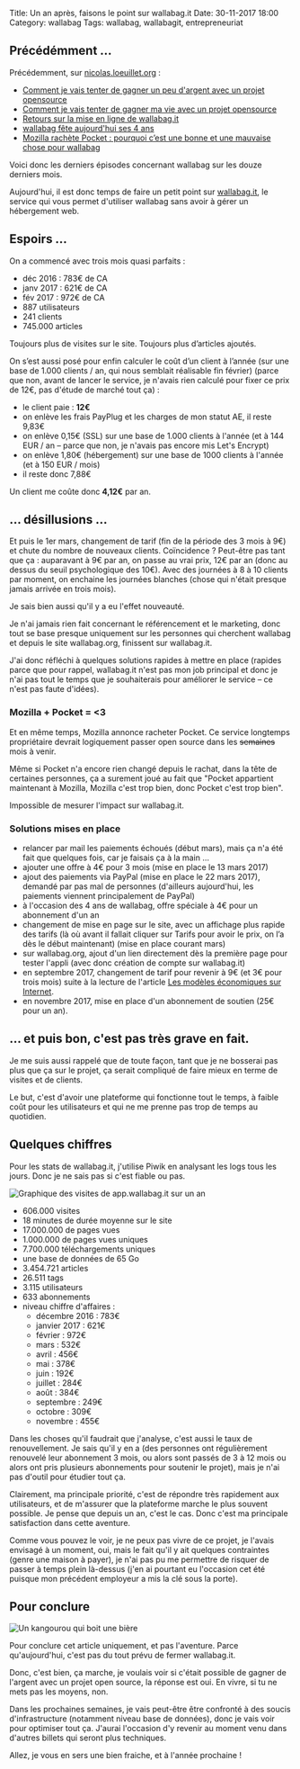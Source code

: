Title: Un an après, faisons le point sur wallabag.it
Date: 30-11-2017 18:00
Category: wallabag
Tags: wallabag, wallabagit, entrepreneuriat

## Précédémment ...

Précédemment, sur [nicolas.loeuillet.org](https://nicolas.loeuillet.org) :

* [Comment je vais tenter de gagner un peu d'argent avec un projet opensource]({filename}service-wallabag-it.md)
* [Comment je vais tenter de gagner ma vie avec un projet opensource]({filename}comment-je-vais-tenter-de-gagner-ma-vie-avec-un-projet-opensource.md)
* [Retours sur la mise en ligne de wallabag.it]({filename}retours-mise-ligne-wallabagit.md)
* [wallabag fête aujourd'hui ses 4 ans]({filename}wallabag-fete-aujourd-hui-ses-4-ans.md)
* [Mozilla rachète Pocket : pourquoi c’est une bonne et une mauvaise chose pour wallabag]({filename}mozilla-rachete-pocket-pourquoi-c-est-une-bonne-et-une-mauvaise-chose-pour-wallabag.md)

Voici donc les derniers épisodes concernant wallabag sur les douze derniers mois.

Aujourd'hui, il est donc temps de faire un petit point sur [wallabag.it](https://wallabag.it/fr), le service qui vous permet d'utiliser wallabag sans avoir à gérer un hébergement web.

## Espoirs …

On a commencé avec trois mois quasi parfaits :

* déc 2016 : 783€ de CA
* janv 2017 : 621€ de CA
* fév 2017 : 972€ de CA
* 887 utilisateurs
* 241 clients
* 745.000 articles

Toujours plus de visites sur le site. Toujours plus d’articles ajoutés.

On s’est aussi posé pour enfin calculer le coût d’un client à l’année (sur une base de 1.000 clients / an, qui nous semblait réalisable fin février) (parce que non, avant de lancer le service, je n'avais rien calculé pour fixer ce prix de 12€, pas d'étude de marché tout ça) :

* le client paie : **12€**
* on enlève les frais PayPlug et les charges de mon statut AE, il reste 9,83€
* on enlève 0,15€ (SSL) sur une base de 1.000 clients à l'année (et à 144 EUR / an – parce que non, je n'avais pas encore mis Let's Encrypt)
* on enlève 1,80€ (hébergement) sur une base de 1000 clients à l'année (et à 150 EUR / mois)
* il reste donc 7,88€

Un client me coûte donc **4,12€** par an.

## … désillusions …

Et puis le 1er mars, changement de tarif (fin de la période des 3 mois à 9€) et chute du nombre de nouveaux clients. Coïncidence ? Peut-être pas tant que ça : auparavant à 9€ par an, on passe au vrai prix, 12€ par an (donc au dessus du seuil psychologique des 10€). Avec des journées à 8 à 10 clients par moment, on enchaine les journées blanches (chose qui n'était presque jamais arrivée en trois mois).

Je sais bien aussi qu'il y a eu l'effet nouveauté.

Je n'ai jamais rien fait concernant le référencement et le marketing, donc tout se base presque uniquement sur les personnes qui cherchent wallabag et depuis le site wallabag.org, finissent sur wallabag.it.  

J'ai donc réfléchi à quelques solutions rapides à mettre en place (rapides parce que pour rappel, wallabag.it n'est pas mon job principal et donc je n'ai pas tout le temps que je souhaiterais pour améliorer le service – ce n'est pas faute d'idées).

### Mozilla + Pocket = <3

Et en même temps, Mozilla annonce racheter Pocket. Ce service longtemps propriétaire devrait logiquement passer open source dans les ~~semaines~~ mois à venir.

Même si Pocket n'a encore rien changé depuis le rachat, dans la tête de certaines personnes, ça a surement joué au fait que "Pocket appartient maintenant à Mozilla, Mozilla c'est trop bien, donc Pocket c'est trop bien".

Impossible de mesurer l'impact sur wallabag.it.

### Solutions mises en place

* relancer par mail les paiements échoués (début mars), mais ça n'a été fait que quelques fois, car je faisais ça à la main …
* ajouter une offre à 4€ pour 3 mois (mise en place le 13 mars 2017)
* ajout des paiements via PayPal (mise en place le 22 mars 2017), demandé par pas mal de personnes (d'ailleurs aujourd'hui, les paiements viennent principalement de PayPal)
* à l'occasion des 4 ans de wallabag, offre spéciale à 4€ pour un abonnement d'un an
* changement de mise en page sur le site, avec un affichage plus rapide des tarifs (là où avant il fallait cliquer sur Tarifs pour avoir le prix, on l’a dès le début maintenant) (mise en place courant mars)
* sur wallabag.org, ajout d'un lien directement dès la première page pour tester l'appli (avec donc création de compte sur wallabag.it)
* en septembre 2017, changement de tarif pour revenir à 9€ (et 3€ pour trois mois) suite à la lecture de l'article [Les modèles économiques sur Internet](https://www.jdecool.fr/blog/2017/08/02/les-modeles-economiques-sur-internet.html).
* en novembre 2017, mise en place d'un abonnement de soutien (25€ pour un an).

## … et puis bon, c'est pas très grave en fait.

Je me suis aussi rappelé que de toute façon, tant que je ne bosserai pas plus que ça sur le projet, ça serait compliqué de faire mieux en terme de visites et de clients.

Le but, c'est d'avoir une plateforme qui fonctionne tout le temps, à faible coût pour les utilisateurs et qui ne me prenne pas trop de temps au quotidien.

## Quelques chiffres

Pour les stats de wallabag.it, j'utilise Piwik en analysant les logs tous les jours. Donc je ne sais pas si c'est fiable ou pas.

![Graphique des visites de app.wallabag.it sur un an]({static}/images/wallabag-un-an/stats.png#full "Graphique des visites de app.wallabag.it sur un an")

* 606.000 visites
* 18 minutes de durée moyenne sur le site
* 17.000.000 de pages vues
* 1.000.000 de pages vues uniques
* 7.700.000 téléchargements uniques
* une base de données de 65 Go
* 3.454.721  articles
* 26.511 tags
* 3.115 utilisateurs
* 633 abonnements
* niveau chiffre d'affaires :
    * décembre 2016 : 783€
    * janvier 2017 : 621€
    * février : 972€
    * mars : 532€
    * avril : 456€
    * mai : 378€
    * juin : 192€
    * juillet : 284€
    * août : 384€
    * septembre : 249€
    * octobre : 309€
    * novembre : 455€

Dans les choses qu'il faudrait que j'analyse, c'est aussi le taux de renouvellement. Je sais qu'il y en a (des personnes ont régulièrement renouvelé leur abonnement 3 mois, ou alors sont passés de 3 à 12 mois ou alors ont pris plusieurs abonnements pour soutenir le projet), mais je n'ai pas d'outil pour étudier tout ça.

Clairement, ma principale priorité, c'est de répondre très rapidement aux utilisateurs, et de m'assurer que la plateforme marche le plus souvent possible. Je pense que depuis un an, c'est le cas. Donc c'est ma principale satisfaction dans cette aventure.

Comme vous pouvez le voir, je ne peux pas vivre de ce projet, je l'avais envisagé à un moment, oui, mais le fait qu'il y ait quelques contraintes (genre une maison à payer), je n'ai pas pu me permettre de risquer de passer à temps plein là-dessus (j'en ai pourtant eu l'occasion cet été puisque mon précédent employeur a mis la clé sous la porte).

## Pour conclure

![Un kangourou qui boit une bière]({static}/images/wallabag-un-an/kangourou.gif#float-right "Un kangourou qui boit une bière")

Pour conclure cet article uniquement, et pas l'aventure. Parce qu'aujourd'hui, c'est pas du tout prévu de fermer wallabag.it.

Donc, c'est bien, ça marche, je voulais voir si c'était possible de gagner de l'argent avec un projet open source, la réponse est oui. En vivre, si tu ne mets pas les moyens, non.

Dans les prochaines semaines, je vais peut-être être confronté à des soucis d'infrastructure (notamment niveau base de données), donc je vais voir pour optimiser tout ça. J'aurai l'occasion d'y revenir au moment venu dans d'autres billets qui seront plus techniques.

Allez, je vous en sers une bien fraiche, et à l'année prochaine !
